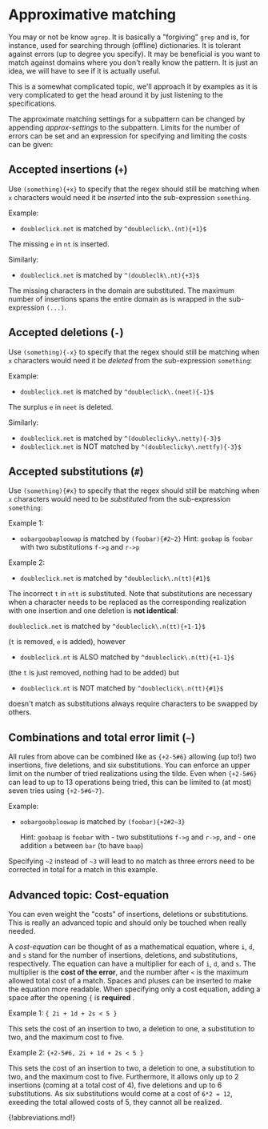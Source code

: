 # Approximative matching

You may or not be know `agrep`. It is basically a "forgiving" `grep` and is, for instance, used for searching through (offline) dictionaries. It is tolerant against errors (up to degree you specify). It may be beneficial is you want to match against domains where you don't really know the pattern. It is just an idea, we will have to see if it is actually useful.

This is a somewhat complicated topic, we'll approach it by examples as it is very complicated to get the head around it by just listening to the specifications.

The approximate matching settings for a subpattern can be changed by appending *approx-settings* to the subpattern. Limits for the number of errors can be set and an expression for specifying and limiting the costs can be given:

## Accepted **insertions** (`+`)

Use `(something){+x}` to specify that the regex should still be matching when `x` characters would need it be *inserted* into the sub-expression `something`.

Example:

- `doubleclick.net` is matched by `^doubleclick\.(nt){+1}$`

The missing `e` in `nt` is inserted.

Similarly:

- `doubleclick.net` is matched by `^(doubleclk\.nt){+3}$`

The missing characters in the domain are substituted. The maximum number of insertions spans the entire domain as is wrapped in the sub-expression `(...)`.

## Accepted **deletions** (`-`)

Use `(something){-x}` to specify that the regex should still be matching when `x` characters would need it be *deleted* from the sub-expression `something`:

Example:

- `doubleclick.net` is matched by `^doubleclick\.(neet){-1}$`

The surplus `e` in `neet` is deleted.

Similarly:

- `doubleclick.net` is matched by `^(doubleclicky\.netty){-3}$`
- `doubleclick.net` is NOT matched by `^(doubleclicky\.nettfy){-3}$`

## Accepted **substitutions** (`#`)

Use `(something){#x}` to specify that the regex should still be matching when `x` characters would need to be *substituted* from the sub-expression `something`:

Example 1:

- `oobargoobaploowap` is matched by `(foobar){#2~2}`
Hint: `goobap` is `foobar` with two substitutions `f->g` and `r->p`

Example 2:

- `doubleclick.net` is matched by `^doubleclick\.n(tt){#1}$`

The incorrect `t` in `ntt` is substituted. Note that substitutions are necessary when a character needs to be replaced as the corresponding realization with one insertion and one deletion is **not identical**:

`doubleclick.net` is matched by `^doubleclick\.n(tt){+1-1}$`

(`t` is removed, `e` is added), however

- `doubleclick.nt` is ALSO matched by `^doubleclick\.n(tt){+1-1}$`

(the `t` is just removed, nothing had to be added) but

- `doubleclick.nt` is NOT matched by `^doubleclick\.n(tt){#1}$`

doesn't match as substitutions always require characters to be swapped by others.

## Combinations and total error limit (`~`)

All rules from above can be combined like as `{+2-5#6}` allowing (up to!) two insertions, five deletions, and six substitutions. You can enforce an upper limit on the number of tried realizations using the tilde. Even when `{+2-5#6}` can lead to up to 13 operations being tried, this can be limited to (at most) seven tries using `{+2-5#6~7}`.

Example:

- `oobargoobploowap` is matched by `(foobar){+2#2~3}`

    Hint: `goobaap` is `foobar` with
            - two substitutions `f->g` and `r->p`, and
            - one addition `a` between `bar` (to have `baap`)

Specifying `~2` instead of `~3` will lead to no match as three errors need to be corrected in total for a match in this example.

## Advanced topic: Cost-equation

You can even weight the "costs" of insertions, deletions or substitutions. This is really an advanced topic and should only be touched when really needed.

A *cost-equation* can be thought of as a mathematical equation, where `i`, `d`, and `s` stand for the number of insertions, deletions, and substitutions, respectively. The equation can have a multiplier for each of `i`, `d`, and `s`.
The multiplier is the **cost of the error**, and the number after `<` is the maximum allowed total cost of a match. Spaces and pluses can be inserted to make the equation more readable. When specifying only a cost equation, adding a space after the opening `{` is **required** .

Example 1: `{ 2i + 1d + 2s < 5 }`

This sets the cost of an insertion to two, a deletion to one, a substitution to two, and the maximum cost to five.

Example 2: `{+2-5#6, 2i + 1d + 2s < 5 }`

This sets the cost of an insertion to two, a deletion to one, a substitution to two, and the maximum cost to five. Furthermore, it allows only up to 2 insertions (coming at a total cost of 4), five deletions and up to 6 substitutions. As six substitutions would come at a cost of `6*2 = 12`, exeeding the total allowed costs of 5, they cannot all be realized.


{!abbreviations.md!}

